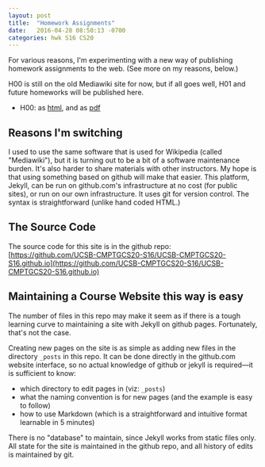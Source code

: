 ```yaml
---
layout: post
title:  "Homework Assignments"
date:   2016-04-28 08:50:13 -0700
categories: hwk S16 CS20
---
```


For various reasons, I'm experimenting with a new way of publishing homework assignments to the web.  (See more on my reasons, below.)

H00 is still on the old Mediawiki site for now, but if all goes well, H01 and future homeworks will be published here.


* H00: as [html](https://foo.cs.ucsb.edu/8wiki/index.php/S16:Homework:H00), and as [pdf](http://www.cs.ucsb.edu/~pconrad/cs20/16S/pdf/cs20-S16-H00.pdf)


Reasons I'm switching
---------------------

I used to use the same software that is used for Wikipedia (called "Mediawiki"), but it is turning out to be a bit of a software maintenance burden.   It's also harder to share materials with other instructors.  My hope is that using something based on github will make that easier.   This platform, Jekyll, can be run on github.com's infrastructure at no cost (for public sites), or run on our own infrastructure.    It uses git for version control.   The syntax is straightforward (unlike hand coded HTML.)

The Source Code
---------------

The source code for this site is in the github repo: [https://github.com/UCSB-CMPTGCS20-S16/UCSB-CMPTGCS20-S16.github.io](https://github.com/UCSB-CMPTGCS20-S16/UCSB-CMPTGCS20-S16.github.io)  

Maintaining a Course Website this way is easy
---------------------------------------------

The number of files in this repo may make it seem as if there is a tough learning curve to maintaining a site with Jekyll on github pages.  Fortunately, that's not the case.

Creating new pages on the site is as simple as adding new files in the directory `_posts` in this repo.   It can be done directly in the github.com website interface, so no actual knowledge of github or jekyll is required&mdash;it is sufficient to know:

* which directory to edit pages in (viz: `_posts`)
* what the naming convention is for new pages (and the example is easy to follow)
* how to use Markdown (which is a straightforward and intuitive format learnable in 5 minutes)

There is no "database" to maintain, since Jekyll works from static files only.      All state for the site is maintained in the github repo, and all history of edits is maintained by git.

